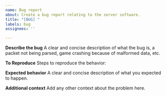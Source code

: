 ```yaml
---
name: Bug report
about: Create a bug report relating to the server software.
title: "[BUG] "
labels: bug
assignees: ''

---
```


**Describe the bug**
A clear and concise description of what the bug is, a packet not being parsed, game crashing because of malformed data, etc.

**To Reproduce**
Steps to reproduce the behavior:

**Expected behavior**
A clear and concise description of what you expected to happen.

**Additional context**
Add any other context about the problem here.
